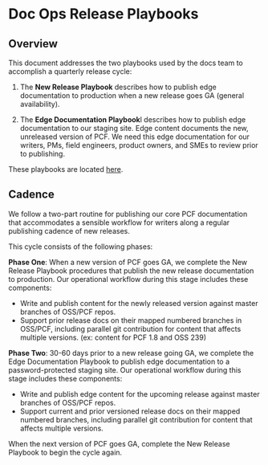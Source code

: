 # Doc Ops Release Playbooks

## Overview

This document addresses the two playbooks used by the docs team to accomplish a quarterly release cycle:

1. The **New Release Playbook** describes how to publish edge documentation to production when a new release goes GA (general availability).

2. The **Edge Documentation Playbook**l describes how to publish edge documentation to our staging site. Edge content documents the new, unreleased version of PCF. We need this edge documentation for our writers, PMs, field engineers, product owners, and SMEs to review prior to publishing.

These playbooks are located [here](https://github.com/pivotal-cf-experimental/docs-utility-scripts/tree/master/docs-ops-docs).

## Cadence

We follow a two-part routine for publishing our core PCF documentation that accommodates a sensible workflow for writers along a regular publishing cadence of new releases. 

This cycle consists of the following phases:

**Phase One**: When a new version of PCF goes GA, we complete the New Release Playbook procedures that publish the new release documentation to production. 
Our operational workflow during this stage includes these components:

* Write and publish content for the newly released version against master branches of OSS/PCF repos.
* Support prior release docs on their mapped numbered branches in OSS/PCF, including parallel git contribution for content that affects multiple versions. (ex: content for PCF 1.8 and OSS 239)

**Phase Two**: 30-60 days prior to a new release going GA, we complete the Edge Documentation Playbook to publish edge documentation to a password-protected staging site. Our operational workflow during this stage includes these components:

* Write and publish edge content for the upcoming release against master branches of OSS/PCF repos.
* Support current and prior versioned release docs on their mapped numbered branches, including parallel git contribution for content that affects multiple versions.

When the next version of PCF goes GA, complete the New Release Playbook to begin the cycle again.
